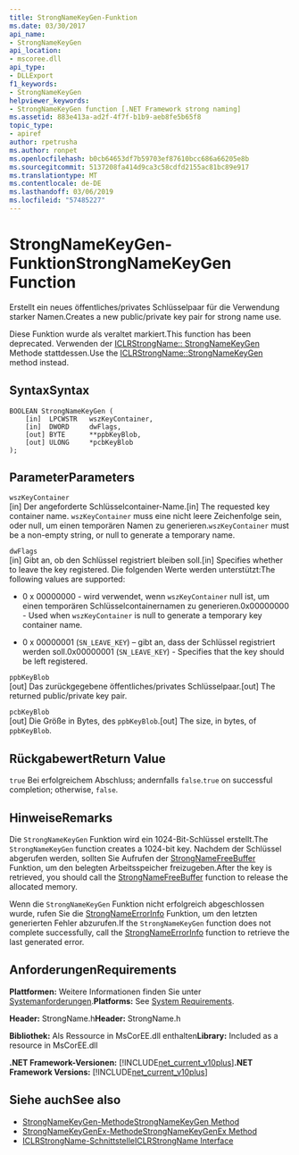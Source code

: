 ```yaml
---
title: StrongNameKeyGen-Funktion
ms.date: 03/30/2017
api_name:
- StrongNameKeyGen
api_location:
- mscoree.dll
api_type:
- DLLExport
f1_keywords:
- StrongNameKeyGen
helpviewer_keywords:
- StrongNameKeyGen function [.NET Framework strong naming]
ms.assetid: 883e413a-ad2f-4f7f-b1b9-aeb8fe5b65f8
topic_type:
- apiref
author: rpetrusha
ms.author: ronpet
ms.openlocfilehash: b0cb64653df7b59703ef87610bcc686a66205e8b
ms.sourcegitcommit: 5137208fa414d9ca3c58cdfd2155ac81bc89e917
ms.translationtype: MT
ms.contentlocale: de-DE
ms.lasthandoff: 03/06/2019
ms.locfileid: "57485227"
---
```

# <a name="strongnamekeygen-function"></a><span data-ttu-id="64116-102">StrongNameKeyGen-Funktion</span><span class="sxs-lookup"><span data-stu-id="64116-102">StrongNameKeyGen Function</span></span>
<span data-ttu-id="64116-103">Erstellt ein neues öffentliches/privates Schlüsselpaar für die Verwendung starker Namen.</span><span class="sxs-lookup"><span data-stu-id="64116-103">Creates a new public/private key pair for strong name use.</span></span>  
  
 <span data-ttu-id="64116-104">Diese Funktion wurde als veraltet markiert.</span><span class="sxs-lookup"><span data-stu-id="64116-104">This function has been deprecated.</span></span> <span data-ttu-id="64116-105">Verwenden der [ICLRStrongName:: StrongNameKeyGen](../../../../docs/framework/unmanaged-api/hosting/iclrstrongname-strongnamekeygen-method.md) Methode stattdessen.</span><span class="sxs-lookup"><span data-stu-id="64116-105">Use the [ICLRStrongName::StrongNameKeyGen](../../../../docs/framework/unmanaged-api/hosting/iclrstrongname-strongnamekeygen-method.md) method instead.</span></span>  
  
## <a name="syntax"></a><span data-ttu-id="64116-106">Syntax</span><span class="sxs-lookup"><span data-stu-id="64116-106">Syntax</span></span>  
  
```  
BOOLEAN StrongNameKeyGen (  
    [in]  LPCWSTR   wszKeyContainer,  
    [in]  DWORD     dwFlags,  
    [out] BYTE      **ppbKeyBlob,  
    [out] ULONG     *pcbKeyBlob  
);  
```  
  
## <a name="parameters"></a><span data-ttu-id="64116-107">Parameter</span><span class="sxs-lookup"><span data-stu-id="64116-107">Parameters</span></span>  
 `wszKeyContainer`  
 <span data-ttu-id="64116-108">[in] Der angeforderte Schlüsselcontainer-Name.</span><span class="sxs-lookup"><span data-stu-id="64116-108">[in] The requested key container name.</span></span> <span data-ttu-id="64116-109">`wszKeyContainer` muss eine nicht leere Zeichenfolge sein, oder null, um einen temporären Namen zu generieren.</span><span class="sxs-lookup"><span data-stu-id="64116-109">`wszKeyContainer` must be a non-empty string, or null to generate a temporary name.</span></span>  
  
 `dwFlags`  
 <span data-ttu-id="64116-110">[in] Gibt an, ob den Schlüssel registriert bleiben soll.</span><span class="sxs-lookup"><span data-stu-id="64116-110">[in] Specifies whether to leave the key registered.</span></span> <span data-ttu-id="64116-111">Die folgenden Werte werden unterstützt:</span><span class="sxs-lookup"><span data-stu-id="64116-111">The following values are supported:</span></span>  
  
-   <span data-ttu-id="64116-112">0 x 00000000 - wird verwendet, wenn `wszKeyContainer` null ist, um einen temporären Schlüsselcontainernamen zu generieren.</span><span class="sxs-lookup"><span data-stu-id="64116-112">0x00000000 - Used when `wszKeyContainer` is null to generate a temporary key container name.</span></span>  
  
-   <span data-ttu-id="64116-113">0 x 00000001 (`SN_LEAVE_KEY`) – gibt an, dass der Schlüssel registriert werden soll.</span><span class="sxs-lookup"><span data-stu-id="64116-113">0x00000001 (`SN_LEAVE_KEY`) - Specifies that the key should be left registered.</span></span>  
  
 `ppbKeyBlob`  
 <span data-ttu-id="64116-114">[out] Das zurückgegebene öffentliches/privates Schlüsselpaar.</span><span class="sxs-lookup"><span data-stu-id="64116-114">[out] The returned public/private key pair.</span></span>  
  
 `pcbKeyBlob`  
 <span data-ttu-id="64116-115">[out] Die Größe in Bytes, des `ppbKeyBlob`.</span><span class="sxs-lookup"><span data-stu-id="64116-115">[out] The size, in bytes, of `ppbKeyBlob`.</span></span>  
  
## <a name="return-value"></a><span data-ttu-id="64116-116">Rückgabewert</span><span class="sxs-lookup"><span data-stu-id="64116-116">Return Value</span></span>  
 <span data-ttu-id="64116-117">`true` Bei erfolgreichem Abschluss; andernfalls `false`.</span><span class="sxs-lookup"><span data-stu-id="64116-117">`true` on successful completion; otherwise, `false`.</span></span>  
  
## <a name="remarks"></a><span data-ttu-id="64116-118">Hinweise</span><span class="sxs-lookup"><span data-stu-id="64116-118">Remarks</span></span>  
 <span data-ttu-id="64116-119">Die `StrongNameKeyGen` Funktion wird ein 1024-Bit-Schlüssel erstellt.</span><span class="sxs-lookup"><span data-stu-id="64116-119">The `StrongNameKeyGen` function creates a 1024-bit key.</span></span> <span data-ttu-id="64116-120">Nachdem der Schlüssel abgerufen werden, sollten Sie Aufrufen der [StrongNameFreeBuffer](../../../../docs/framework/unmanaged-api/strong-naming/strongnamefreebuffer-function.md) Funktion, um den belegten Arbeitsspeicher freizugeben.</span><span class="sxs-lookup"><span data-stu-id="64116-120">After the key is retrieved, you should call the [StrongNameFreeBuffer](../../../../docs/framework/unmanaged-api/strong-naming/strongnamefreebuffer-function.md) function to release the allocated memory.</span></span>  
  
 <span data-ttu-id="64116-121">Wenn die `StrongNameKeyGen` Funktion nicht erfolgreich abgeschlossen wurde, rufen Sie die [StrongNameErrorInfo](../../../../docs/framework/unmanaged-api/strong-naming/strongnameerrorinfo-function.md) Funktion, um den letzten generierten Fehler abzurufen.</span><span class="sxs-lookup"><span data-stu-id="64116-121">If the `StrongNameKeyGen` function does not complete successfully, call the [StrongNameErrorInfo](../../../../docs/framework/unmanaged-api/strong-naming/strongnameerrorinfo-function.md) function to retrieve the last generated error.</span></span>  
  
## <a name="requirements"></a><span data-ttu-id="64116-122">Anforderungen</span><span class="sxs-lookup"><span data-stu-id="64116-122">Requirements</span></span>  
 <span data-ttu-id="64116-123">**Plattformen:** Weitere Informationen finden Sie unter [Systemanforderungen](../../../../docs/framework/get-started/system-requirements.md).</span><span class="sxs-lookup"><span data-stu-id="64116-123">**Platforms:** See [System Requirements](../../../../docs/framework/get-started/system-requirements.md).</span></span>  
  
 <span data-ttu-id="64116-124">**Header:** StrongName.h</span><span class="sxs-lookup"><span data-stu-id="64116-124">**Header:** StrongName.h</span></span>  
  
 <span data-ttu-id="64116-125">**Bibliothek:** Als Ressource in MsCorEE.dll enthalten</span><span class="sxs-lookup"><span data-stu-id="64116-125">**Library:** Included as a resource in MsCorEE.dll</span></span>  
  
 <span data-ttu-id="64116-126">**.NET Framework-Versionen:** [!INCLUDE[net_current_v10plus](../../../../includes/net-current-v10plus-md.md)]</span><span class="sxs-lookup"><span data-stu-id="64116-126">**.NET Framework Versions:** [!INCLUDE[net_current_v10plus](../../../../includes/net-current-v10plus-md.md)]</span></span>  
  
## <a name="see-also"></a><span data-ttu-id="64116-127">Siehe auch</span><span class="sxs-lookup"><span data-stu-id="64116-127">See also</span></span>
- [<span data-ttu-id="64116-128">StrongNameKeyGen-Methode</span><span class="sxs-lookup"><span data-stu-id="64116-128">StrongNameKeyGen Method</span></span>](../../../../docs/framework/unmanaged-api/hosting/iclrstrongname-strongnamekeygen-method.md)
- [<span data-ttu-id="64116-129">StrongNameKeyGenEx-Methode</span><span class="sxs-lookup"><span data-stu-id="64116-129">StrongNameKeyGenEx Method</span></span>](../../../../docs/framework/unmanaged-api/hosting/iclrstrongname-strongnamekeygenex-method.md)
- [<span data-ttu-id="64116-130">ICLRStrongName-Schnittstelle</span><span class="sxs-lookup"><span data-stu-id="64116-130">ICLRStrongName Interface</span></span>](../../../../docs/framework/unmanaged-api/hosting/iclrstrongname-interface.md)
